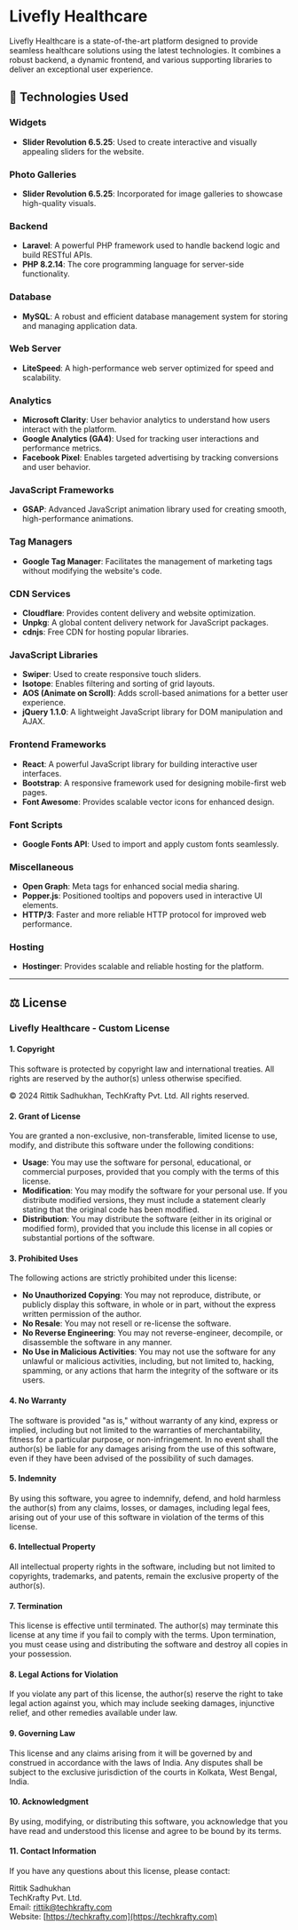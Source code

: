 # Livefly Healthcare

Livefly Healthcare is a state-of-the-art platform designed to provide seamless healthcare solutions using the latest technologies. It combines a robust backend, a dynamic frontend, and various supporting libraries to deliver an exceptional user experience.

## 🚀 Technologies Used

### Widgets
- **Slider Revolution 6.5.25**: Used to create interactive and visually appealing sliders for the website.

### Photo Galleries
- **Slider Revolution 6.5.25**: Incorporated for image galleries to showcase high-quality visuals.

### Backend
- **Laravel**: A powerful PHP framework used to handle backend logic and build RESTful APIs.
- **PHP 8.2.14**: The core programming language for server-side functionality.

### Database
- **MySQL**: A robust and efficient database management system for storing and managing application data.

### Web Server
- **LiteSpeed**: A high-performance web server optimized for speed and scalability.

### Analytics
- **Microsoft Clarity**: User behavior analytics to understand how users interact with the platform.
- **Google Analytics (GA4)**: Used for tracking user interactions and performance metrics.
- **Facebook Pixel**: Enables targeted advertising by tracking conversions and user behavior.

### JavaScript Frameworks
- **GSAP**: Advanced JavaScript animation library used for creating smooth, high-performance animations.

### Tag Managers
- **Google Tag Manager**: Facilitates the management of marketing tags without modifying the website's code.

### CDN Services
- **Cloudflare**: Provides content delivery and website optimization.
- **Unpkg**: A global content delivery network for JavaScript packages.
- **cdnjs**: Free CDN for hosting popular libraries.

### JavaScript Libraries
- **Swiper**: Used to create responsive touch sliders.
- **Isotope**: Enables filtering and sorting of grid layouts.
- **AOS (Animate on Scroll)**: Adds scroll-based animations for a better user experience.
- **jQuery 1.1.0**: A lightweight JavaScript library for DOM manipulation and AJAX.

### Frontend Frameworks
- **React**: A powerful JavaScript library for building interactive user interfaces.
- **Bootstrap**: A responsive framework used for designing mobile-first web pages.
- **Font Awesome**: Provides scalable vector icons for enhanced design.

### Font Scripts
- **Google Fonts API**: Used to import and apply custom fonts seamlessly.

### Miscellaneous
- **Open Graph**: Meta tags for enhanced social media sharing.
- **Popper.js**: Positioned tooltips and popovers used in interactive UI elements.
- **HTTP/3**: Faster and more reliable HTTP protocol for improved web performance.

### Hosting
- **Hostinger**: Provides scalable and reliable hosting for the platform.

---

## ⚖️ License

### Livefly Healthcare - Custom License

#### 1. Copyright
This software is protected by copyright law and international treaties. All rights are reserved by the author(s) unless otherwise specified.

© 2024 Rittik Sadhukhan, TechKrafty Pvt. Ltd. All rights reserved.

#### 2. Grant of License
You are granted a non-exclusive, non-transferable, limited license to use, modify, and distribute this software under the following conditions:

- **Usage**: You may use the software for personal, educational, or commercial purposes, provided that you comply with the terms of this license.
- **Modification**: You may modify the software for your personal use. If you distribute modified versions, they must include a statement clearly stating that the original code has been modified.
- **Distribution**: You may distribute the software (either in its original or modified form), provided that you include this license in all copies or substantial portions of the software.

#### 3. Prohibited Uses
The following actions are strictly prohibited under this license:

- **No Unauthorized Copying**: You may not reproduce, distribute, or publicly display this software, in whole or in part, without the express written permission of the author.
- **No Resale**: You may not resell or re-license the software.
- **No Reverse Engineering**: You may not reverse-engineer, decompile, or disassemble the software in any manner.
- **No Use in Malicious Activities**: You may not use the software for any unlawful or malicious activities, including, but not limited to, hacking, spamming, or any actions that harm the integrity of the software or its users.

#### 4. No Warranty
The software is provided "as is," without warranty of any kind, express or implied, including but not limited to the warranties of merchantability, fitness for a particular purpose, or non-infringement. In no event shall the author(s) be liable for any damages arising from the use of this software, even if they have been advised of the possibility of such damages.

#### 5. Indemnity
By using this software, you agree to indemnify, defend, and hold harmless the author(s) from any claims, losses, or damages, including legal fees, arising out of your use of this software in violation of the terms of this license.

#### 6. Intellectual Property
All intellectual property rights in the software, including but not limited to copyrights, trademarks, and patents, remain the exclusive property of the author(s).

#### 7. Termination
This license is effective until terminated. The author(s) may terminate this license at any time if you fail to comply with the terms. Upon termination, you must cease using and distributing the software and destroy all copies in your possession.

#### 8. Legal Actions for Violation
If you violate any part of this license, the author(s) reserve the right to take legal action against you, which may include seeking damages, injunctive relief, and other remedies available under law.

#### 9. Governing Law
This license and any claims arising from it will be governed by and construed in accordance with the laws of India. Any disputes shall be subject to the exclusive jurisdiction of the courts in Kolkata, West Bengal, India.

#### 10. Acknowledgment
By using, modifying, or distributing this software, you acknowledge that you have read and understood this license and agree to be bound by its terms.

#### 11. Contact Information
If you have any questions about this license, please contact:

Rittik Sadhukhan  
TechKrafty Pvt. Ltd.  
Email: rittik@techkrafty.com  
Website: [https://techkrafty.com](https://techkrafty.com)
